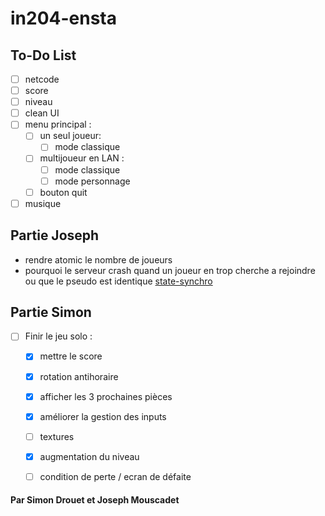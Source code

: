 # in204-ensta

## To-Do List
- [ ] netcode
- [ ] score
- [ ] niveau
- [ ] clean UI 
- [ ] menu principal :
  - [ ] un seul joueur:
    - [ ] mode classique
  - [ ] multijoueur en LAN :
    - [ ] mode classique 
    - [ ] mode personnage
  - [ ] bouton quit
- [ ] musique

## Partie Joseph
- rendre atomic le nombre de joueurs
- pourquoi le serveur crash quand un joueur en trop cherche a rejoindre ou que le pseudo est identique
[state-synchro](https://gafferongames.com/post/state_synchronization/)

## Partie Simon
- [ ] Finir le jeu solo :
  - [x] mettre le score
  - [x] rotation antihoraire
  - [x] afficher les 3 prochaines pièces
  - [x] améliorer la gestion des inputs
  - [ ] textures
  - [x] augmentation du niveau
  - [ ] condition de perte / ecran de défaite







#### Par Simon Drouet et Joseph Mouscadet
